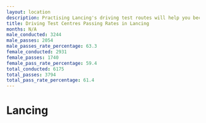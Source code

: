 ```yaml
---
layout: location
description: Practising Lancing's driving test routes will help you become more confident in your gear-changing abilities.
title: Driving Test Centres Passing Rates in Lancing
months: N/A
male_conducted: 3244
male_passes: 2054
male_passes_rate_percentage: 63.3
female_conducted: 2931
female_passes: 1740
female_pass_rate_percentage: 59.4
total_conducted: 6175
total_passes: 3794
total_pass_rate_percentage: 61.4
---
```


# Lancing
